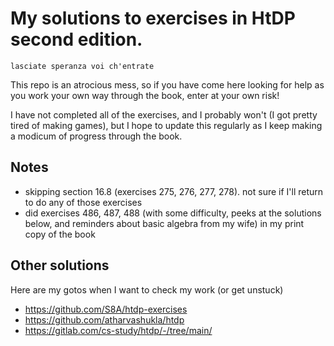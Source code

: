 # My solutions to exercises in HtDP second edition.

`lasciate speranza voi ch'entrate`

This repo is an atrocious mess, so if you have come here looking for help as you work your own way through the book, enter at your own risk!

I have not completed all of the exercises, and I probably won't (I got pretty tired of making games), but I hope to update this regularly as I keep making a modicum of progress through the book.

## Notes
* skipping section 16.8 (exercises 275, 276, 277, 278). not sure if I'll return to do any of those exercises
* did exercises 486, 487, 488 (with some difficulty, peeks at the solutions below, and reminders about basic algebra from my wife) in my print copy of the book

## Other solutions
Here are my gotos when I want to check my work (or get unstuck)
* https://github.com/S8A/htdp-exercises
* https://github.com/atharvashukla/htdp
* https://gitlab.com/cs-study/htdp/-/tree/main/

